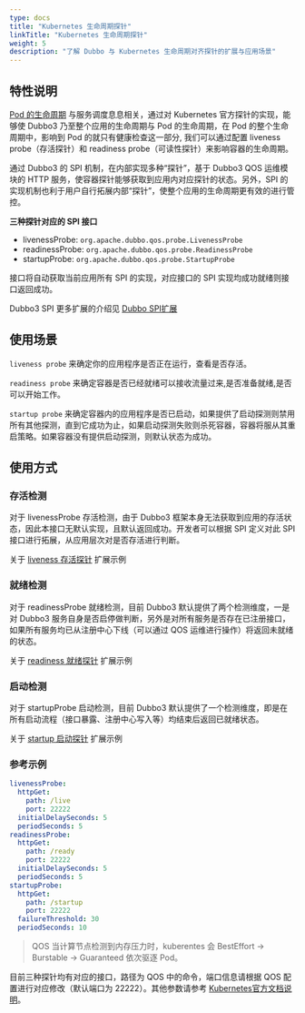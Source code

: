 ```yaml
---
type: docs
title: "Kubernetes 生命周期探针"
linkTitle: "Kubernetes 生命周期探针"
weight: 5
description: "了解 Dubbo 与 Kubernetes 生命周期对齐探针的扩展与应用场景"
---
```

## 特性说明
[Pod 的生命周期](https://kubernetes.io/zh/docs/concepts/workloads/pods/pod-lifecycle/)  与服务调度息息相关，通过对 Kubernetes 官方探针的实现，能够使 Dubbo3 乃至整个应用的生命周期与 Pod 的生命周期，在 Pod 的整个生命周期中，影响到 Pod 的就只有健康检查这一部分, 我们可以通过配置 liveness probe（存活探针）和 readiness probe（可读性探针）来影响容器的生命周期。

通过 Dubbo3 的 SPI 机制，在内部实现多种“探针”，基于 Dubbo3 QOS 运维模块的 HTTP 服务，使容器探针能够获取到应用内对应探针的状态。另外，SPI 的实现机制也利于用户自行拓展内部“探针”，使整个应用的生命周期更有效的进行管控。

**三种探针对应的 SPI 接口**

-   livenessProbe:  `org.apache.dubbo.qos.probe.LivenessProbe`
-   readinessProbe:  `org.apache.dubbo.qos.probe.ReadinessProbe`
-   startupProbe:  `org.apache.dubbo.qos.probe.StartupProbe`

接口将自动获取当前应用所有 SPI 的实现，对应接口的 SPI 实现均成功就绪则接口返回成功。

Dubbo3 SPI 更多扩展的介绍见 [Dubbo SPI扩展](/zh-cn/docs3-v2/java-sdk/reference-manual/spi/description/)

## 使用场景
`liveness probe` 来确定你的应用程序是否正在运行，查看是否存活。
 
`readiness probe` 来确定容器是否已经就绪可以接收流量过来,是否准备就绪,是否可以开始工作。

`startup probe` 来确定容器内的应用程序是否已启动，如果提供了启动探测则禁用所有其他探测，直到它成功为止，如果启动探测失败则杀死容器，容器将服从其重启策略。如果容器没有提供启动探测，则默认状态为成功。
 
## 使用方式

### 存活检测

对于 livenessProbe 存活检测，由于 Dubbo3 框架本身无法获取到应用的存活状态，因此本接口无默认实现，且默认返回成功。开发者可以根据 SPI 定义对此 SPI 接口进行拓展，从应用层次对是否存活进行判断。

关于 [liveness 存活探针](../../../reference-manual/spi/description/liveness/) 扩展示例
### 就绪检测

对于 readinessProbe 就绪检测，目前 Dubbo3 默认提供了两个检测维度，一是对 Dubbo3 服务自身是否启停做判断，另外是对所有服务是否存在已注册接口，如果所有服务均已从注册中心下线（可以通过 QOS 运维进行操作）将返回未就绪的状态。

关于 [readiness 就绪探针](../../../reference-manual/spi/description/readiness/) 扩展示例

### 启动检测

对于 startupProbe 启动检测，目前 Dubbo3 默认提供了一个检测维度，即是在所有启动流程（接口暴露、注册中心写入等）均结束后返回已就绪状态。

关于 [startup 启动探针](../../../reference-manual/spi/description/startup/) 扩展示例

### 参考示例
```yaml
livenessProbe:
  httpGet:
    path: /live
    port: 22222
  initialDelaySeconds: 5
  periodSeconds: 5
readinessProbe:
  httpGet:
    path: /ready
    port: 22222
  initialDelaySeconds: 5
  periodSeconds: 5
startupProbe:
  httpGet:
    path: /startup
    port: 22222
  failureThreshold: 30
  periodSeconds: 10
```
> QOS 当计算节点检测到内存压力时，kuberentes 会 BestEffort -> Burstable -> Guaranteed 依次驱逐 Pod。

目前三种探针均有对应的接口，路径为 QOS 中的命令，端口信息请根据 QOS 配置进行对应修改（默认端口为 22222）。其他参数请参考 [Kubernetes官方文档说明](https://kubernetes.io/zh/docs/tasks/configure-pod-container/configure-liveness-readiness-startup-probes/)。
